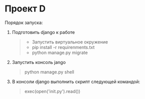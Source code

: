 # Проект D


Порядок запуска:
1. Подготовить django к работе
   > - Запустить виртуальное окружение <br>
   > - pip install -r requirenments.txt <br>
   > - python manage.py migrate
2. Запустить консоль jango
    > python manage.py shell

3. В консоли django выполнить скрипт следующей командой:
    > exec(open('init.py').read())
   